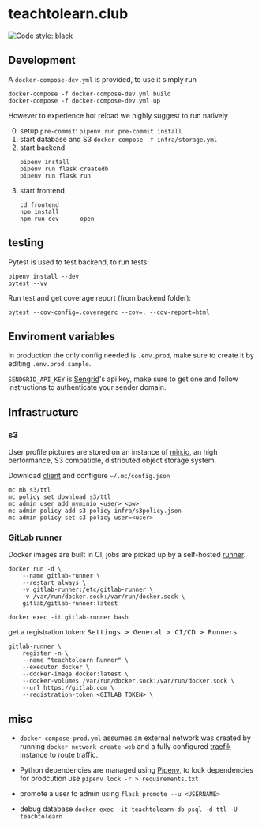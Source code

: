 # teachtolearn.club

[![Code style: black](https://img.shields.io/badge/code%20style-black-000000.svg)](https://github.com/psf/black)

## Development

A `docker-compose-dev.yml` is provided, to use it simply run

```
docker-compose -f docker-compose-dev.yml build
docker-compose -f docker-compose-dev.yml up
```

However to experience hot reload we highly suggest to run natively

0. setup `pre-commit`: `pipenv run pre-commit install`
1. start database and S3 `docker-compose -f infra/storage.yml`
2. start backend
   ```cd backend
   pipenv install
   pipenv run flask createdb
   pipenv run flask run
   ```
3. start frontend
   ```
   cd frontend
   npm install
   npm run dev -- --open
   ```

## testing

Pytest is used to test backend, to run tests:

```
pipenv install --dev
pytest --vv
```

Run test and get coverage report (from backend folder):
```
pytest --cov-config=.coveragerc --cov=. --cov-report=html
```

## Enviroment variables

In production the only config needed is `.env.prod`, make sure to create it by editing `.env.prod.sample`.

`SENDGRID_API_KEY` is [Sengrid](https://sendgrid.com)'s api key, make sure to get one and follow instructions to authenticate your sender domain.

## Infrastructure

### s3

User profile pictures are stored on an instance of [min.io](https://min.io/), an high performance, S3 compatible, distributed object storage system.

Download [client](https://docs.min.io/docs/minio-client-complete-guide.html) and configure `~/.mc/config.json`

```
mc mb s3/ttl
mc policy set download s3/ttl
mc admin user add myminio <user> <pw>
mc admin policy add s3 policy infra/s3policy.json
mc admin policy set s3 policy user=<user>
```

### GitLab runner

Docker images are built in CI, jobs are picked up by a self-hosted [runner](https://docs.gitlab.com/runner/).

```
docker run -d \
    --name gitlab-runner \
    --restart always \
    -v gitlab-runner:/etc/gitlab-runner \
    -v /var/run/docker.sock:/var/run/docker.sock \
    gitlab/gitlab-runner:latest
```

`docker exec -it gitlab-runner bash`

get a registration token: <kbd>Settings > General > CI/CD > Runners</kbd>

```
gitlab-runner \
    register -n \
    --name "teachtolearn Runner" \
    --executor docker \
    --docker-image docker:latest \
    --docker-volumes /var/run/docker.sock:/var/run/docker.sock \
    --url https://gitlab.com \
    --registration-token <GITLAB_TOKEN> \
```

## misc

- `docker-compose-prod.yml` assumes an external network was created by running `docker network create web` and a fully configured [traefik](https://traefik.com) instance to route traffic.

- Python dependencies are managed using [Pipenv](https://pipenv.pypa.io/en/latest/), to lock dependencies for prodcution use `pipenv lock -r > requirements.txt`

- promote a user to admin using `flask promote --u <USERNAME>`

- debug database `docker exec -it teachtolearn-db psql -d ttl -U teachtolearn`
